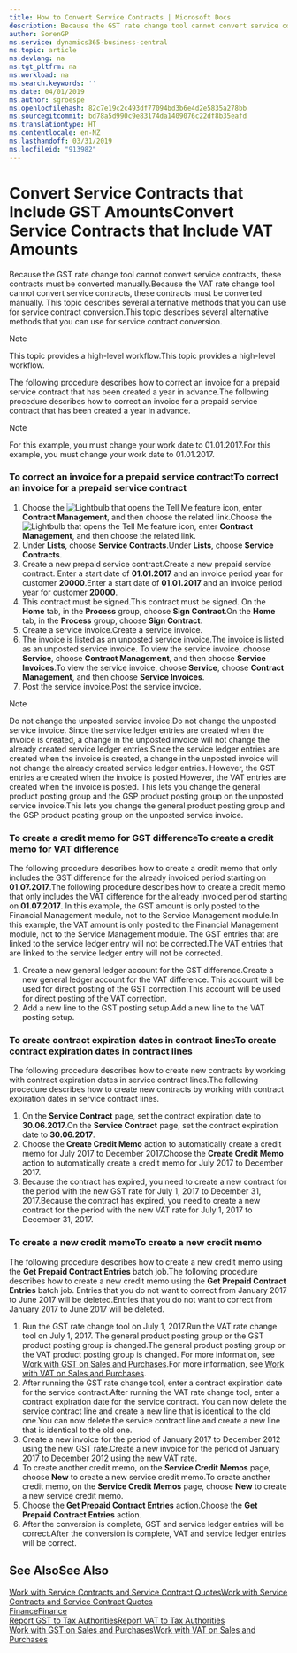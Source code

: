 ```yaml
---
title: How to Convert Service Contracts | Microsoft Docs
description: Because the GST rate change tool cannot convert service contracts, these contracts must be converted manually. This topic describes several alternative methods that you can use for service contract conversion.
author: SorenGP
ms.service: dynamics365-business-central
ms.topic: article
ms.devlang: na
ms.tgt_pltfrm: na
ms.workload: na
ms.search.keywords: ''
ms.date: 04/01/2019
ms.author: sgroespe
ms.openlocfilehash: 82c7e19c2c493df77094bd3b6e4d2e5835a278bb
ms.sourcegitcommit: bd78a5d990c9e83174da1409076c22df8b35eafd
ms.translationtype: HT
ms.contentlocale: en-NZ
ms.lasthandoff: 03/31/2019
ms.locfileid: "913982"
---
```

# <a name="convert-service-contracts-that-include-vat-amounts"></a><span data-ttu-id="13357-104">Convert Service Contracts that Include GST Amounts</span><span class="sxs-lookup"><span data-stu-id="13357-104">Convert Service Contracts that Include VAT Amounts</span></span>
<span data-ttu-id="13357-105">Because the GST rate change tool cannot convert service contracts, these contracts must be converted manually.</span><span class="sxs-lookup"><span data-stu-id="13357-105">Because the VAT rate change tool cannot convert service contracts, these contracts must be converted manually.</span></span> <span data-ttu-id="13357-106">This topic describes several alternative methods that you can use for service contract conversion.</span><span class="sxs-lookup"><span data-stu-id="13357-106">This topic describes several alternative methods that you can use for service contract conversion.</span></span>  

> [!NOTE]  
>  <span data-ttu-id="13357-107">This topic provides a high-level workflow.</span><span class="sxs-lookup"><span data-stu-id="13357-107">This topic provides a high-level workflow.</span></span>  

 <span data-ttu-id="13357-108">The following procedure describes how to correct an invoice for a prepaid service contract that has been created a year in advance.</span><span class="sxs-lookup"><span data-stu-id="13357-108">The following procedure describes how to correct an invoice for a prepaid service contract that has been created a year in advance.</span></span>  

> [!NOTE]  
>  <span data-ttu-id="13357-109">For this example, you must change your work date to 01.01.2017.</span><span class="sxs-lookup"><span data-stu-id="13357-109">For this example, you must change your work date to 01.01.2017.</span></span>  

### <a name="to-correct-an-invoice-for-a-prepaid-service-contract"></a><span data-ttu-id="13357-110">To correct an invoice for a prepaid service contract</span><span class="sxs-lookup"><span data-stu-id="13357-110">To correct an invoice for a prepaid service contract</span></span>  
1. <span data-ttu-id="13357-111">Choose the ![Lightbulb that opens the Tell Me feature](media/ui-search/search_small.png "Tell me what you want to do") icon, enter **Contract Management**, and then choose the related link.</span><span class="sxs-lookup"><span data-stu-id="13357-111">Choose the ![Lightbulb that opens the Tell Me feature](media/ui-search/search_small.png "Tell me what you want to do") icon, enter **Contract Management**, and then choose the related link.</span></span>  
2. <span data-ttu-id="13357-112">Under **Lists**, choose **Service Contracts**.</span><span class="sxs-lookup"><span data-stu-id="13357-112">Under **Lists**, choose **Service Contracts**.</span></span>  
3. <span data-ttu-id="13357-113">Create a new prepaid service contract.</span><span class="sxs-lookup"><span data-stu-id="13357-113">Create a new prepaid service contract.</span></span> <span data-ttu-id="13357-114">Enter a start date of **01.01.2017** and an invoice period year for customer **20000**.</span><span class="sxs-lookup"><span data-stu-id="13357-114">Enter a start date of **01.01.2017** and an invoice period year for customer **20000**.</span></span>  
4. <span data-ttu-id="13357-115">This contract must be signed.</span><span class="sxs-lookup"><span data-stu-id="13357-115">This contract must be signed.</span></span> <span data-ttu-id="13357-116">On the **Home** tab, in the **Process** group, choose **Sign Contract**.</span><span class="sxs-lookup"><span data-stu-id="13357-116">On the **Home** tab, in the **Process** group, choose **Sign Contract**.</span></span>  
5. <span data-ttu-id="13357-117">Create a service invoice.</span><span class="sxs-lookup"><span data-stu-id="13357-117">Create a service invoice.</span></span>
6. <span data-ttu-id="13357-118">The invoice is listed as an unposted service invoice.</span><span class="sxs-lookup"><span data-stu-id="13357-118">The invoice is listed as an unposted service invoice.</span></span> <span data-ttu-id="13357-119">To view the service invoice, choose **Service**, choose **Contract Management**, and then choose **Service Invoices**.</span><span class="sxs-lookup"><span data-stu-id="13357-119">To view the service invoice, choose **Service**, choose **Contract Management**, and then choose **Service Invoices**.</span></span>  
7. <span data-ttu-id="13357-120">Post the service invoice.</span><span class="sxs-lookup"><span data-stu-id="13357-120">Post the service invoice.</span></span>  

> [!NOTE]  
>  <span data-ttu-id="13357-121">Do not change the unposted service invoice.</span><span class="sxs-lookup"><span data-stu-id="13357-121">Do not change the unposted service invoice.</span></span> <span data-ttu-id="13357-122">Since the service ledger entries are created when the invoice is created, a change in the unposted invoice will not change the already created service ledger entries.</span><span class="sxs-lookup"><span data-stu-id="13357-122">Since the service ledger entries are created when the invoice is created, a change in the unposted invoice will not change the already created service ledger entries.</span></span> <span data-ttu-id="13357-123">However, the GST entries are created when the invoice is posted.</span><span class="sxs-lookup"><span data-stu-id="13357-123">However, the VAT entries are created when the invoice is posted.</span></span> <span data-ttu-id="13357-124">This lets you change the general product posting group and the GSP product posting group on the unposted service invoice.</span><span class="sxs-lookup"><span data-stu-id="13357-124">This lets you change the general product posting group and the GSP product posting group on the unposted service invoice.</span></span>  

### <a name="to-create-a-credit-memo-for-vat-difference"></a><span data-ttu-id="13357-125">To create a credit memo for GST difference</span><span class="sxs-lookup"><span data-stu-id="13357-125">To create a credit memo for VAT difference</span></span>  
<span data-ttu-id="13357-126">The following procedure describes how to create a credit memo that only includes the GST difference for the already invoiced period starting on **01.07.2017**.</span><span class="sxs-lookup"><span data-stu-id="13357-126">The following procedure describes how to create a credit memo that only includes the VAT difference for the already invoiced period starting on **01.07.2017**.</span></span> <span data-ttu-id="13357-127">In this example, the GST amount is only posted to the Financial Management module, not to the Service Management module.</span><span class="sxs-lookup"><span data-stu-id="13357-127">In this example, the VAT amount is only posted to the Financial Management module, not to the Service Management module.</span></span> <span data-ttu-id="13357-128">The GST entries that are linked to the service ledger entry will not be corrected.</span><span class="sxs-lookup"><span data-stu-id="13357-128">The VAT entries that are linked to the service ledger entry will not be corrected.</span></span>  

1. <span data-ttu-id="13357-129">Create a new general ledger account for the GST difference.</span><span class="sxs-lookup"><span data-stu-id="13357-129">Create a new general ledger account for the VAT difference.</span></span> <span data-ttu-id="13357-130">This account will be used for direct posting of the GST correction.</span><span class="sxs-lookup"><span data-stu-id="13357-130">This account will be used for direct posting of the VAT correction.</span></span>  
2. <span data-ttu-id="13357-131">Add a new line to the GST posting setup.</span><span class="sxs-lookup"><span data-stu-id="13357-131">Add a new line to the VAT posting setup.</span></span>  

### <a name="to-create-contract-expiration-dates-in-contract-lines"></a><span data-ttu-id="13357-132">To create contract expiration dates in contract lines</span><span class="sxs-lookup"><span data-stu-id="13357-132">To create contract expiration dates in contract lines</span></span>  
<span data-ttu-id="13357-133">The following procedure describes how to create new contracts by working with contract expiration dates in service contract lines.</span><span class="sxs-lookup"><span data-stu-id="13357-133">The following procedure describes how to create new contracts by working with contract expiration dates in service contract lines.</span></span>  

1. <span data-ttu-id="13357-134">On the **Service Contract** page, set the contract expiration date to **30.06.2017**.</span><span class="sxs-lookup"><span data-stu-id="13357-134">On the **Service Contract** page, set the contract expiration date to **30.06.2017**.</span></span>  
2. <span data-ttu-id="13357-135">Choose the **Create Credit Memo** action to automatically create a credit memo for July 2017 to December 2017.</span><span class="sxs-lookup"><span data-stu-id="13357-135">Choose the **Create Credit Memo** action to automatically create a credit memo for July 2017 to December 2017.</span></span>  
3. <span data-ttu-id="13357-136">Because the contract has expired, you need to create a new contract for the period with the new GST rate for July 1, 2017 to December 31, 2017.</span><span class="sxs-lookup"><span data-stu-id="13357-136">Because the contract has expired, you need to create a new contract for the period with the new VAT rate for July 1, 2017 to December 31, 2017.</span></span>  

### <a name="to-create-a-new-credit-memo"></a><span data-ttu-id="13357-137">To create a new credit memo</span><span class="sxs-lookup"><span data-stu-id="13357-137">To create a new credit memo</span></span>  
<span data-ttu-id="13357-138">The following procedure describes how to create a new credit memo using the **Get Prepaid Contract Entries** batch job.</span><span class="sxs-lookup"><span data-stu-id="13357-138">The following procedure describes how to create a new credit memo using the **Get Prepaid Contract Entries** batch job.</span></span> <span data-ttu-id="13357-139">Entries that you do not want to correct from January 2017 to June 2017 will be deleted.</span><span class="sxs-lookup"><span data-stu-id="13357-139">Entries that you do not want to correct from January 2017 to June 2017 will be deleted.</span></span>  

1. <span data-ttu-id="13357-140">Run the GST rate change tool on July 1, 2017.</span><span class="sxs-lookup"><span data-stu-id="13357-140">Run the VAT rate change tool on July 1, 2017.</span></span> <span data-ttu-id="13357-141">The general product posting group or the GST product posting group is changed.</span><span class="sxs-lookup"><span data-stu-id="13357-141">The general product posting group or the VAT product posting group is changed.</span></span> <span data-ttu-id="13357-142">For more information, see [Work with GST on Sales and Purchases](finance-work-with-vat.md).</span><span class="sxs-lookup"><span data-stu-id="13357-142">For more information, see [Work with VAT on Sales and Purchases](finance-work-with-vat.md).</span></span>  
2. <span data-ttu-id="13357-143">After running the GST rate change tool, enter a contract expiration date for the service contract.</span><span class="sxs-lookup"><span data-stu-id="13357-143">After running the VAT rate change tool, enter a contract expiration date for the service contract.</span></span> <span data-ttu-id="13357-144">You can now delete the service contract line and create a new line that is identical to the old one.</span><span class="sxs-lookup"><span data-stu-id="13357-144">You can now delete the service contract line and create a new line that is identical to the old one.</span></span>  
3. <span data-ttu-id="13357-145">Create a new invoice for the period of January 2017 to December 2012 using the new GST rate.</span><span class="sxs-lookup"><span data-stu-id="13357-145">Create a new invoice for the period of January 2017 to December 2012 using the new VAT rate.</span></span>  
4. <span data-ttu-id="13357-146">To create another credit memo, on the **Service Credit Memos** page, choose **New** to create a new service credit memo.</span><span class="sxs-lookup"><span data-stu-id="13357-146">To create another credit memo, on the **Service Credit Memos** page, choose **New** to create a new service credit memo.</span></span>  
5. <span data-ttu-id="13357-147">Choose the **Get Prepaid Contract Entries** action.</span><span class="sxs-lookup"><span data-stu-id="13357-147">Choose the **Get Prepaid Contract Entries** action.</span></span>  
6. <span data-ttu-id="13357-148">After the conversion is complete, GST and service ledger entries will be correct.</span><span class="sxs-lookup"><span data-stu-id="13357-148">After the conversion is complete, VAT and service ledger entries will be correct.</span></span>  

## <a name="see-also"></a><span data-ttu-id="13357-149">See Also</span><span class="sxs-lookup"><span data-stu-id="13357-149">See Also</span></span>  
[<span data-ttu-id="13357-150">Work with Service Contracts and Service Contract Quotes</span><span class="sxs-lookup"><span data-stu-id="13357-150">Work with Service Contracts and Service Contract Quotes</span></span>](service-how-to-create-service-contracts-and-service-contract-quotes.md)  
[<span data-ttu-id="13357-151">Finance</span><span class="sxs-lookup"><span data-stu-id="13357-151">Finance</span></span>](finance.md)  
[<span data-ttu-id="13357-152">Report GST to Tax Authorities</span><span class="sxs-lookup"><span data-stu-id="13357-152">Report VAT to Tax Authorities</span></span>](finance-how-report-vat.md)  
[<span data-ttu-id="13357-153">Work with GST on Sales and Purchases</span><span class="sxs-lookup"><span data-stu-id="13357-153">Work with VAT on Sales and Purchases</span></span>](finance-work-with-vat.md)  
